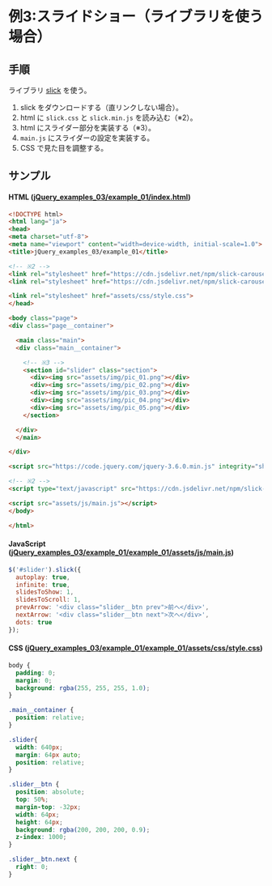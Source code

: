 # 例3:スライドショー（ライブラリを使う場合）

## 手順

ライブラリ [slick](https://kenwheeler.github.io/slick/) を使う。

1. slick をダウンロードする（直リンクしない場合）。
2. html に `slick.css` と `slick.min.js` を読み込む（※2）。
3. html にスライダー部分を実装する（※3）。
4. `main.js` にスライダーの設定を実装する。
5. CSS で見た目を調整する。

## サンプル

#### HTML ([jQuery_examples_03/example_01/index.html](jQuery_examples_03/example_01/index.html))

````html
<!DOCTYPE html>
<html lang="ja">
<head>
<meta charset="utf-8">
<meta name="viewport" content="width=device-width, initial-scale=1.0">
<title>jQuery_examples_03/example_01</title>

<!-- ※2 -->
<link rel="stylesheet" href="https://cdn.jsdelivr.net/npm/slick-carousel@1.8.1/slick/slick.css"/>
<link rel="stylesheet" href="https://cdn.jsdelivr.net/npm/slick-carousel@1.8.1/slick/slick-theme.css"/>

<link rel="stylesheet" href="assets/css/style.css">
</head>

<body class="page">
<div class="page__container">

  <main class="main">
  <div class="main__container">

    <!-- ※3 -->
    <section id="slider" class="section">
      <div><img src="assets/img/pic_01.png"></div>
      <div><img src="assets/img/pic_02.png"></div>
      <div><img src="assets/img/pic_03.png"></div>
      <div><img src="assets/img/pic_04.png"></div>
      <div><img src="assets/img/pic_05.png"></div>
    </section>

  </div>
  </main>

</div>

<script src="https://code.jquery.com/jquery-3.6.0.min.js" integrity="sha256-/xUj+3OJU5yExlq6GSYGSHk7tPXikynS7ogEvDej/m4=" crossorigin="anonymous"></script>

<!-- ※2 -->
<script type="text/javascript" src="https://cdn.jsdelivr.net/npm/slick-carousel@1.8.1/slick/slick.min.js"></script>

<script src="assets/js/main.js"></script>
</body>

</html>
````

#### JavaScript ([jQuery_examples_03/example_01/example_01/assets/js/main.js](jQuery_examples_03/example_01/example_01/assets/js/main.js))

````js
$('#slider').slick({
  autoplay: true,
  infinite: true,
  slidesToShow: 1,
  slidesToScroll: 1,
  prevArrow: '<div class="slider__btn prev">前へ</div>',
  nextArrow: '<div class="slider__btn next">次へ</div>',
  dots: true
});
````

#### CSS ([jQuery_examples_03/example_01/example_01/assets/css/style.css](jQuery_examples_03/example_01/example_01/assets/css/style.css))

````css
body {
  padding: 0;
  margin: 0;
  background: rgba(255, 255, 255, 1.0);
}

.main__container {
  position: relative;
}

.slider{
  width: 640px;
  margin: 64px auto;
  position: relative;
}

.slider__btn {
  position: absolute;
  top: 50%;
  margin-top: -32px;
  width: 64px;
  height: 64px;
  background: rgba(200, 200, 200, 0.9);
  z-index: 1000;
}

.slider__btn.next {
  right: 0;
}
````